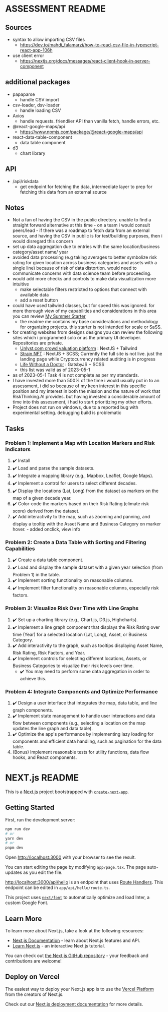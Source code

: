 # ASSESSMENT README

## Sources
  - syntax to allow importing CSV files
    - https://dev.to/mahdi_falamarzi/how-to-read-csv-file-in-typescript-react-app-106h
  - use client error
    - https://nextjs.org/docs/messages/react-client-hook-in-server-component

## additional packages
  - papaparse
    - handle CSV import
  - csv-loader, dsv-loader
    - handle loading CSV
  - Axios
    - handle requests. friendlier API than vanilla fetch, handle errors, etc.
  - @react-google-maps/api
    - https://www.npmjs.com/package/@react-google-maps/api
  - react-data-table-component
    - data table component
  - d3
    - chart library
  

## API
  - /api/riskdata
    - get endpoint for fetching the data, intermediate layer to prep for fetching this data from an external source

## Notes
  -  Not a fan of having the CSV in the public directory. unable to find a straight forward alternative at this time
    - on a team i would consult peers/lead
    - if there was a roadmap to fetch data from an external source, and having the CSV in public is for test/building purposes, then i would disregard this concern
  - set up data aggregation due to entries with the same location/business category/asset name/ year
  - avoided data processing (e.g taking averages to better symbolize risk rating for given location across business categories and assets with a single line) because of risk of data distortion. would need to communicate concerns with data science team before proceeding.
  - would add more checks and controls to make data visualization more intuitive
    - make selectable filters restricted to options that connect with available data
    - add a reset button 
  - could have used tailwind classes, but for speed this was ignored. for more thorough view of my capabilities and considerations in this area you can review [My Summer Starter](https://github.com/HenriquePi/summer-starter)
    - the readme me contains my base considerations and methodology for organizing projects. this starter is not intended for scale or SaSS.
  - for creating websites from designs designs you can review the following sites which i programmed solo or as the primary UI developer. Repositories are private.
    - [Unlyst.com crowd valuation platform](https://www.unlyst.com/) : NextJS + Tailwind
    - [Strain NFT](https://www.strainnft.io/) : NextJS + SCSS; Currently the full site is not live. just the landing page while Cryptocurrency related auditing is in progress
    - [Life Without a Doctor](https://lifewithoutadoctor.ca/) : GatsbyJS + SCSS
    - this list was valid as of 2023-05-1
  - as of 2023-05-1 Task 4 is not complete as per my standards.
   -  I have invested more than 500% of the time i would usually put in to an assessment, i did so because of my keen interest in this specific position and my interest in both the mission and the nature of work that RiskThinking.AI provides. but having invested a considerable amount of time into this assessment, i had to start prioritizing my other efforts.
  - Project does not run on windows, due to a reported bug with experimental setting. debugging build is problematic



## Tasks

### Problem 1: Implement a Map with Location Markers and Risk Indicators
  1. ✔️ Install 
  2. ✔️ Load and parse the sample datasets.
  3. ✔️ Integrate a mapping library (e.g., Mapbox, Leaflet, Google Maps).
  4. ✔️ Implement a control for users to select different decades.
  5. ✔️ Display the locations (Lat, Long) from the dataset as markers on the map of a given decade year.
  6. ✔️ Color-code the markers based on their Risk Rating (climate risk score) derived from the dataset.
  7. ✔️ Add interactivity to the map, such as zooming and panning, and display a tooltip with the Asset Name and Business Category on marker hover.
    - added onclick, view info
### Problem 2: Create a Data Table with Sorting and Filtering Capabilities

  1. ✔️ Create a data table component.
  2. ✔️ Load and display the sample dataset with a given year selection (from Problem 1) in the table.
  3. ✔️ Implement sorting functionality on reasonable columns.
  4. ✔️ Implement filter functionality on reasonable columns, especially risk factors.

### Problem 3: Visualize Risk Over Time with Line Graphs

  1. ✔️ Set up a charting library (e.g., Chart.js, D3.js, Highcharts).
  2. ✔️ Implement a line graph component that displays the Risk Rating over time (Year) for a selected location (Lat, Long), Asset, or Business Category.
  3. ✔️ Add interactivity to the graph, such as tooltips displaying Asset Name, Risk Rating, Risk Factors, and Year.
  4. ✔️ Implement controls for selecting different locations, Assets, or Business Categories to visualize their risk levels over time.
      -  ✔️ You may need to perform some data aggregation in order to achieve this.

### Problem 4: Integrate Components and Optimize Performance

  1. ✔️ Design a user interface that integrates the map, data table, and line graph components.
  2. ✔️ Implement state management to handle user interactions and data flow between components (e.g., selecting a location on the map updates the line graph and data table).
  3. ✔️ Optimize the app's performance by implementing lazy loading for components and efficient data handling, such as pagination for the data table.
  4. (Bonus) Implement reasonable tests for utility functions, data flow hooks, and React components.



# NEXT.js README

This is a [Next.js](https://nextjs.org/) project bootstrapped with [`create-next-app`](https://github.com/vercel/next.js/tree/canary/packages/create-next-app).

## Getting Started

First, run the development server:

```bash
npm run dev
# or
yarn dev
# or
pnpm dev
```

Open [http://localhost:3000](http://localhost:3000) with your browser to see the result.

You can start editing the page by modifying `app/page.tsx`. The page auto-updates as you edit the file.

[http://localhost:3000/api/hello](http://localhost:3000/api/hello) is an endpoint that uses [Route Handlers](https://beta.nextjs.org/docs/routing/route-handlers). This endpoint can be edited in `app/api/hello/route.ts`.

This project uses [`next/font`](https://nextjs.org/docs/basic-features/font-optimization) to automatically optimize and load Inter, a custom Google Font.

## Learn More

To learn more about Next.js, take a look at the following resources:

- [Next.js Documentation](https://nextjs.org/docs) - learn about Next.js features and API.
- [Learn Next.js](https://nextjs.org/learn) - an interactive Next.js tutorial.

You can check out [the Next.js GitHub repository](https://github.com/vercel/next.js/) - your feedback and contributions are welcome!

## Deploy on Vercel

The easiest way to deploy your Next.js app is to use the [Vercel Platform](https://vercel.com/new?utm_medium=default-template&filter=next.js&utm_source=create-next-app&utm_campaign=create-next-app-readme) from the creators of Next.js.

Check out our [Next.js deployment documentation](https://nextjs.org/docs/deployment) for more details.
